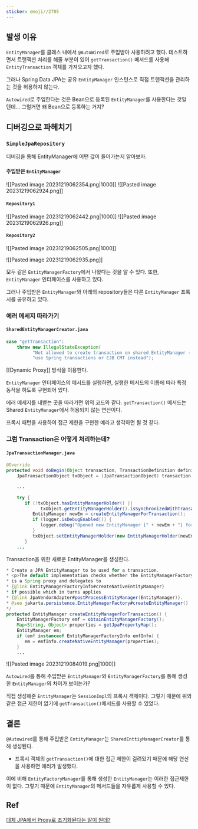 ```yaml
---
sticker: emoji//2705
---
```

## 발생 이유

`EntityManager`를 클래스 내에서 `@AutoWired`로 주입받아 사용하려고 했다.
테스트하면서 트랜잭션 처리를 해줄 부분이 있어 `getTransaction()` 메서드를 사용해 `EntityTransaction` 객체를 가져오고자 했다.

그러나 Spring Data JPA는 공유 `EntityManager` 인스턴스로 직접 트랜잭션을 관리하는 것을 허용하지 않는다.

`Autowired`로 주입한다는 것은 Bean으로 등록된 `EntityManager`를 사용한다는 것일 텐데...
그럴거면 왜 Bean으로 등록하는 거지?


## 디버깅으로 파헤치기

### `SimpleJpaRepository`

디버깅을 통해 EntityManager에 어떤 값이 들어가는지 알아보자.

#### 주입받은 `EntityManager`

![[Pasted image 20231219062354.png|1000]]
![[Pasted image 20231219062924.png]]
#### `Repository1`

![[Pasted image 20231219062442.png|1000]]
![[Pasted image 20231219062926.png]]
#### `Repository2`

![[Pasted image 20231219062505.png|1000]]

![[Pasted image 20231219062935.png]]

모두 같은 `EntityManagerFactory`에서 나왔다는 것을 알 수 있다.
또한, `EntityManager` 인터페이스를 사용하고 있다.

그러나 주입받은 `EntityManager`와 아래의 repository들은 다른 `EntityManager` 프록시를 공유하고 있다.



### 에러 메세지 따라가기

#### `SharedEntityManagerCreator.java`

```java
case "getTransaction":  
    throw new IllegalStateException(  
          "Not allowed to create transaction on shared EntityManager - " +  
          "use Spring transactions or EJB CMT instead");
```

[[Dynamic Proxy]] 방식을 이용한다.

`EntityManager` 인터페이스의 메서드를 실행하면, 실행한 메서드의 이름에 따라 특정 동작을 하도록 구현되어 있다.

에러 메세지를 내뱉는 곳을 따라가면 위의 코드와 같다.
`getTransaction()` 메서드는 Shared `EntityManager`에서 허용되지 않는 연산이다.

프록시 패턴을 사용하여 접근 제한을 구현한 예라고 생각하면 될 것 같다.


### 그럼 Transaction은 어떻게 처리하는데?

#### `JpaTransactionManager.java`

```java
@Override  
protected void doBegin(Object transaction, TransactionDefinition definition) {  
    JpaTransactionObject txObject = (JpaTransactionObject) transaction;  

	...
	
    try {  
       if (!txObject.hasEntityManagerHolder() ||  
             txObject.getEntityManagerHolder().isSynchronizedWithTransaction()) {  
          EntityManager newEm = createEntityManagerForTransaction();  
          if (logger.isDebugEnabled()) {  
             logger.debug("Opened new EntityManager [" + newEm + "] for JPA transaction");  
          }  
          txObject.setEntityManagerHolder(new EntityManagerHolder(newEm), true);  
       }
    ...
```

Transaction을 위한 새로운 EntityManager를 생성한다.

```java
* Create a JPA EntityManager to be used for a transaction.  
* <p>The default implementation checks whether the EntityManagerFactory  
* is a Spring proxy and delegates to  
* {@link EntityManagerFactoryInfo#createNativeEntityManager}  
* if possible which in turns applies  
* {@link JpaVendorAdapter#postProcessEntityManager(EntityManager)}.  
* @see jakarta.persistence.EntityManagerFactory#createEntityManager()  
*/
protected EntityManager createEntityManagerForTransaction() {  
    EntityManagerFactory emf = obtainEntityManagerFactory();  
    Map<String, Object> properties = getJpaPropertyMap();  
    EntityManager em;  
    if (emf instanceof EntityManagerFactoryInfo emfInfo) {  
       em = emfInfo.createNativeEntityManager(properties);  
    }
    ...
```


![[Pasted image 20231219084019.png|1000]]

`Autowired`를 통해 주입받은 `EntityManager`와 `EntityManagerFactory`를 통해 생성한 `EntityManager`의 차이가 보이는가?

직접 생성해준 `EntityManager`는 `SessionImpl`의 프록시 객체이다.
그렇기 때문에 위와 같은 접근 제한이 없기에 `getTransaction()`메서드를 사용할 수 있었다.

## 결론

`@Autowired`를 통해 주입받은 `EntityManager`는 `SharedEnttiyManagerCreator`를 통해 생성된다.
- 프록시 객체의 `getTransaction()`에 대한 접근 제한이 걸려있기 때문에 해당 연산을 사용하면 에러가 발생했다.

이에 비해 `EntityFactoryManager`를 통해 생성한 `EntityManager`는 이러한 접근제한이 없다.
그렇기 때문에 `EntityManager`의 메서드들을 자유롭게 사용할 수 있다.


## Ref

[대체 JPA에서 Proxy로 초기화된다는 말이 뭔데?](https://happy-coding-day.tistory.com/entry/%EB%8C%80%EC%B2%B4-JPA%EC%97%90%EC%84%9C-Proxy-%EB%A1%9C-%EC%B4%88%EA%B8%B0%ED%99%94%EB%90%9C%EB%8B%A4%EB%8A%94-%EB%A7%90%EC%9D%B4-%EB%AD%94%EB%8D%B0)
